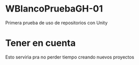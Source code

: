 # WBlancoPruebaGH-01
Primera prueba de uso de repositorios con Unity

# Tener en cuenta
Esto servirìa pra no perder tiempo creando nuevos proyectos
